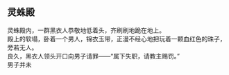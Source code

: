## 灵蛛殿
灵蛛殿内，一群黑衣人恭敬地低着头，齐刷刷地跪在地上。  
殿上的软塌，卧着一个男人，锦衣玉带，正漫不经心地把玩着一颗血红色的珠子，旁若无人。  
良久，黑衣人领头开口向男子请罪——“属下失职，请教主赐罚。”  
男子并未
